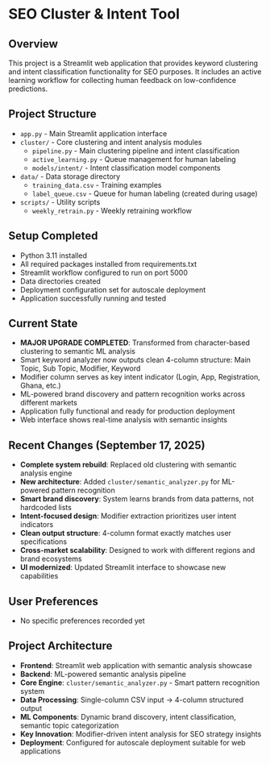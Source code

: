 # SEO Cluster & Intent Tool

## Overview
This project is a Streamlit web application that provides keyword clustering and intent classification functionality for SEO purposes. It includes an active learning workflow for collecting human feedback on low-confidence predictions.

## Project Structure
- `app.py` - Main Streamlit application interface
- `cluster/` - Core clustering and intent analysis modules
  - `pipeline.py` - Main clustering pipeline and intent classification
  - `active_learning.py` - Queue management for human labeling
  - `models/intent/` - Intent classification model components
- `data/` - Data storage directory
  - `training_data.csv` - Training examples
  - `label_queue.csv` - Queue for human labeling (created during usage)
- `scripts/` - Utility scripts
  - `weekly_retrain.py` - Weekly retraining workflow

## Setup Completed
- Python 3.11 installed
- All required packages installed from requirements.txt
- Streamlit workflow configured to run on port 5000
- Data directories created
- Deployment configuration set for autoscale deployment
- Application successfully running and tested

## Current State
- **MAJOR UPGRADE COMPLETED**: Transformed from character-based clustering to semantic ML analysis
- Smart keyword analyzer now outputs clean 4-column structure: Main Topic, Sub Topic, Modifier, Keyword
- Modifier column serves as key intent indicator (Login, App, Registration, Ghana, etc.)
- ML-powered brand discovery and pattern recognition works across different markets
- Application fully functional and ready for production deployment
- Web interface shows real-time analysis with semantic insights

## Recent Changes (September 17, 2025)
- **Complete system rebuild**: Replaced old clustering with semantic analysis engine
- **New architecture**: Added `cluster/semantic_analyzer.py` for ML-powered pattern recognition
- **Smart brand discovery**: System learns brands from data patterns, not hardcoded lists
- **Intent-focused design**: Modifier extraction prioritizes user intent indicators
- **Clean output structure**: 4-column format exactly matches user specifications
- **Cross-market scalability**: Designed to work with different regions and brand ecosystems
- **UI modernized**: Updated Streamlit interface to showcase new capabilities

## User Preferences
- No specific preferences recorded yet

## Project Architecture
- **Frontend**: Streamlit web application with semantic analysis showcase
- **Backend**: ML-powered semantic analysis pipeline
- **Core Engine**: `cluster/semantic_analyzer.py` - Smart pattern recognition system
- **Data Processing**: Single-column CSV input → 4-column structured output
- **ML Components**: Dynamic brand discovery, intent classification, semantic topic categorization
- **Key Innovation**: Modifier-driven intent analysis for SEO strategy insights
- **Deployment**: Configured for autoscale deployment suitable for web applications